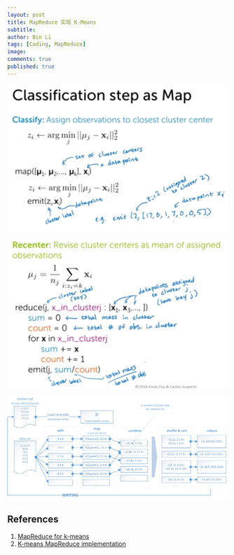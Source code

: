```yaml
---
layout: post
title: MapReduce 实现 K-Means
subtitle: 
author: Bin Li
tags: [Coding, MapReduce]
image: 
comments: true
published: true
---
```


![-w521](/img/media/15840760619063.jpg)

![-w921](/img/media/15840761051430.jpg)


![](/img/media/15840768600270.jpg)

## References
1. [MapReduce for k-means](https://www.coursera.org/lecture/ml-clustering-and-retrieval/mapreduce-for-k-means-EhCYk)
2. [K-means MapReduce implementation](https://github.com/Maki94/kmeans_mapreduce)